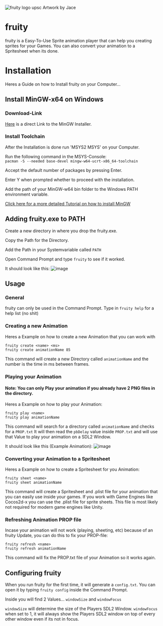 
![fruity logo upsc](https://github.com/user-attachments/assets/228d5786-0794-408b-8a0f-38a7088ea666)
Artwork by Jace


# fruity

fruity is a Easy-To-Use Sprite animation player that can help you creating sprites for your Games. You can also convert your animation to a Spritesheet when its done.




# Installation

Heres a Guide on how to Install fruity on your Computer...

## Install MinGW-x64 on Windows
### Download-Link
[Here](https://github.com/msys2/msys2-installer/releases/download/2023-05-26/msys2-x86_64-20230526.exe) is a direct Link to the MinGW Installer.

### Install Toolchain
After the Installation is done run 'MSYS2 MSYS' on your Computer.

Run the following command in the MSYS-Console: \
`pacman -S --needed base-devel mingw-w64-ucrt-x86_64-toolchain`

Accept the default number of packages by pressing Enter.

Enter Y when prompted whether to proceed with the installation.

Add the path of your MinGW-w64 bin folder to the Windows PATH environment variable.

[Click here for a more detailed Tutorial on how to install MinGW](https://code.visualstudio.com/docs/languages/cpp/#_example-install-mingwx64-on-windows)

## Adding fruity.exe to PATH

Create a new directory in where you drop the fruity.exe.

Copy the Path for the Directory.

Add the Path in your Systemvariable called `PATH`

Open Command Prompt and type `fruity` to see if it worked.

It should look like this:
![image](https://github.com/user-attachments/assets/d3d971b3-31de-4f63-b6fb-9fb9c4c61e6e)


## Usage

### General

fruity can only be used in the Command Prompt. Type in `fruity help` for a help list (no shit)

### Creating a new Animation

Heres a Example on how to create a new Animation that you can work with

`fruity create <name> <ms>` \
`fruity create animationName 85`

This command will create a new Directory called `animationName` and the number is the time in ms between frames.

### Playing your Animation

#### Note: You can only Play your animation if you already have 2 PNG files in the directory.

Heres a Example on how to play your Animation:

`fruity play <name>` \
`fruity play animationName`

This command will search for a directory called `animationName` and checks for a `PROP.txt`
It will then read the `pbDelay` value inside `PROP.txt` and will use that Value to play your animation on a SDL2 Window.

It should look like this (Example Animation):
![image](https://github.com/user-attachments/assets/36a0c4d2-0af6-4d42-b049-15f80f75f84b)


### Converting your Animation to a Spritesheet

Heres a Example on how to create a Spritesheet for you Animation:

`fruity sheet <name>` \
`fruity sheet animationName`

This command will create a Spritesheet and .plist file for your animation that you can easily use inside your games. If you work with Game Engines like Cocos2d-x you can use the .plist file for sprite sheets. This file is most likely not required for modern game engines like Unity.

### Refreshing Animation PROP file

Incase your animation will not work (playing, sheeting, etc) because of an fruity Update, you can do this to fix your PROP-file:

`fruity refresh <name>` \
`fruity refresh animationName`

This command will fix the PROP.txt file of your Animation so it works again.
## Configuring fruity
When you run fruity for the first time, it will generate a `config.txt`.
You can open it by typing `fruity config` inside the Command Prompt.

Inside you will find 2 Values...
`windowSize` and `windowFocus`

`windowSize` will determine the size of the Players SDL2 Window.
`windowFocus` when set to 1, it will always show the Players SDL2 window on top of every other window even if its not in focus.
